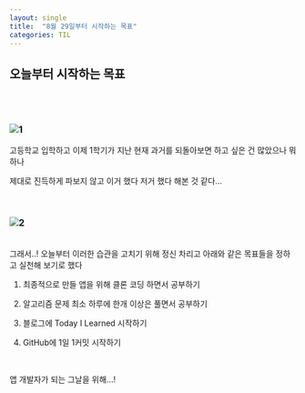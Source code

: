 ```yaml
---
layout: single
title:  "8월 29일부터 시작하는 목표"
categories: TIL
---
```


## 오늘부터 시작하는 목표
<br><br>

### ![1](https://user-images.githubusercontent.com/102157871/187093822-4b745d95-3652-40b7-92de-06903feabf4e.gif)



고등학교 입학하고 이제 1학기가 지난 현재 과거를 되돌아보면 하고 싶은 건 많았으나 뭐 하나 

제대로 진득하게 파보지 않고 이거 했다 저거 했다 해본 것 같다...

<br>

### ![2](https://user-images.githubusercontent.com/102157871/187093993-f92b51d7-799b-4a95-a597-fdf89462dc8f.gif)

<br>
그래서..! 오늘부터 이러한 습관을 고치기 위해 정신 차리고 아래와 같은 목표들을 정하고 실천해 보기로 했다  


<br>

1. 최종적으로 만들 앱을 위해 클론 코딩 하면서 공부하기

2. 알고리즘 문제 최소 하루에 한개 이상은 풀면서 공부하기

3. 블로그에 Today I Learned 시작하기

4. GitHub에 1일 1커밋 시작하기


<br>

앱 개발자가 되는 그날을 위해...!

